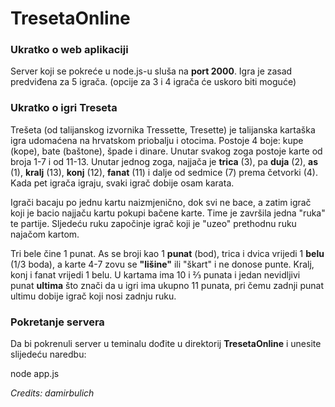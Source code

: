 # TresetaOnline

### Ukratko o web aplikaciji
Server koji se pokreće u node.js-u sluša na **port 2000**.
Igra je zasad predviđena za 5 igrača. (opcije za 3 i 4 igrača će uskoro biti moguće)


### Ukratko o igri Treseta
Trešeta (od talijanskog izvornika Tressette, Tresette) je talijanska kartaška igra 
udomaćena na hrvatskom priobalju i otocima.
Postoje 4 boje: kupe (kope), bate (baštone), špade i dinare. Unutar svakog zoga 
postoje karte od broja 1-7 i od 11-13. Unutar jednog zoga, najjača je **trica** (3),
pa **duja** (2), **as** (1), **kralj** (13), **konj** (12), **fanat** (11) i dalje od sedmice (7) prema četvorki (4). 
Kada pet igrača igraju, svaki igrač dobije osam karata. 

Igrači bacaju po jednu kartu naizmjenično, dok svi ne bace, a zatim igrač koji
je bacio najjaču kartu pokupi bačene karte. Time je završila jedna "ruka" te partije. 
Sljedeću ruku započinje igrač koji je "uzeo" prethodnu ruku najačom kartom. 

Tri bele čine 1 punat. As se broji kao 1 **punat** (bod), trica i dvica vrijedi 1 **belu** (1/3 boda),
a karte 4-7 zovu se **"lišine"** ili "škart" i ne donose punte.
Kralj, konj i fanat vrijedi 1 belu. U kartama ima 10 i ⅔ punata i jedan 
nevidljivi punat **ultima** što znači da u igri ima ukupno 11 punata, 
pri čemu zadnji punat ultimu dobije igrač koji nosi zadnju ruku.

### Pokretanje servera
Da bi pokrenuli server u teminalu dođite u direktorij **TresetaOnline** i unesite slijedeću naredbu:

node app.js

_Credits: damirbulich_
